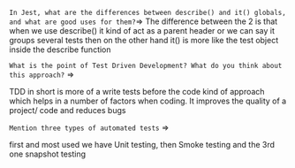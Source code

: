 
`In Jest, what are the differences between describe() and it() globals, and what are good uses for them?`=>
 The difference between the 2 is that when we use describe() it kind of act as a parent header or we can say it groups several tests then on the other hand it() is more like the test object inside the describe function


`What is the point of Test Driven Development? What do you think about this approach?` => 

TDD in short  is more of a write tests before the code kind of approach which helps in a number of factors when coding. It improves the quality of a project/ code and reduces bugs

`Mention three types of automated tests` =>

first and most used we have Unit testing,
then  Smoke testing and the 3rd one snapshot testing